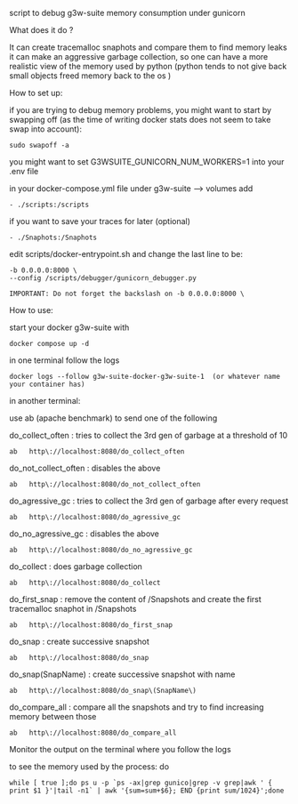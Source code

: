 script to debug g3w-suite memory consumption under gunicorn


What does it do ?

It can create tracemalloc snaphots and compare them to find memory leaks
it can make an aggressive garbage collection, so one can have a more realistic view of the memory used by python
(python tends to not give back small objects freed memory back to the os )


How to set up:

  if you are trying to debug memory problems, you might want to start by swapping off (as the time of writing docker stats does not seem to take swap into account):

    sudo swapoff -a


  you might want to set G3WSUITE_GUNICORN_NUM_WORKERS=1 into your .env file




 in your docker-compose.yml file under g3w-suite --> volumes  add

    - ./scripts:/scripts

  if you want to save your traces for later (optional)

    - ./Snaphots:/Snaphots



edit scripts/docker-entrypoint.sh and change the last line to be:

    -b 0.0.0.0:8000 \
    --config /scripts/debugger/gunicorn_debugger.py

    IMPORTANT: Do not forget the backslash on -b 0.0.0.0:8000 \


How to use:


start your docker g3w-suite with

    docker compose up -d

in one terminal follow the logs

    docker logs --follow g3w-suite-docker-g3w-suite-1  (or whatever name your container has)


in another terminal:

use ab (apache benchmark) to send one of the following


do_collect_often     : tries to collect the 3rd gen of garbage at a threshold of 10

    ab   http\://localhost:8080/do_collect_often

do_not_collect_often : disables the above

    ab   http\://localhost:8080/do_not_collect_often

do_agressive_gc      : tries to collect the 3rd gen of garbage after every request

    ab   http\://localhost:8080/do_agressive_gc

do_no_agressive_gc   : disables the above

    ab   http\://localhost:8080/do_no_agressive_gc

do_collect           : does garbage collection

    ab   http\://localhost:8080/do_collect

do_first_snap       : remove the content of /Snapshots and create the first tracemalloc snaphot in /Snapshots

    ab   http\://localhost:8080/do_first_snap

do_snap             : create successive snapshot

    ab   http\://localhost:8080/do_snap

do_snap(SnapName)   : create successive snapshot with name

    ab   http\://localhost:8080/do_snap\(SnapName\)

do_compare_all      : compare all the snapshots and try to find increasing memory between those

    ab   http\://localhost:8080/do_compare_all



Monitor the output on the terminal where you follow the logs


to see the memory used by the process: do

    while [ true ];do ps u -p `ps -ax|grep gunico|grep -v grep|awk ' { print $1 }'|tail -n1` | awk '{sum=sum+$6}; END {print sum/1024}';done



